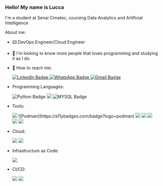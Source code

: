 ### Hello! My name is Lucca

I'm a student at Senai Cimatec, coursing Data Analytics and Artificial Intelligence

About me:

- ⌨️ DevOps Engineer/Cloud Engineer
- 🤝 I'm looking to know more people that loves programming and studying it as I do.

- 📱 How to reach me: <div id="badges">
  <a href="https://www.linkedin.com/in/lucca-chastinet-430087235/">
    <img src="https://img.shields.io/badge/LinkedIn-blue?style=for-the-badge&logo=linkedin&logoColor=white" alt="LinkedIn Badge"/>
  </a>
  <a href="https://api.whatsapp.com/send?phone=5571983889079">
    <img src="https://img.shields.io/badge/WhatsApp-25D366?style=for-the-badge&logo=whatsapp&logoColor=white" alt="WhatsApp Badge">
  </a>
  <a href="mailto:luccachastinet20@gmail.com">
    <img src="https://img.shields.io/badge/Gmail-D14836?style=for-the-badge&logo=gmail&logoColor=white" alt= "Gmail Badge">
  </a>
  </div>
  
- Programming Languages: 

  <img src= "https://img.shields.io/badge/Python-FFD43B?style=for-the-badge&logo=python&logoColor=blue" alt= "Python Badge">
  <img src = "https://img.shields.io/badge/flask-%23000.svg?style=for-the-badge&logo=flask&logoColor=white">
  <img src= "https://img.shields.io/badge/MySQL-005C84?style=for-the-badge&logo=mysql&logoColor=white" alt= "MYSQL Badge">

- Tools:

  <img src = "https://img.shields.io/badge/docker-%230db7ed.svg?style=for-the-badge&logo=docker&logoColor=white">
  ![Podman](https://a11ybadges.com/badge?logo=podman)
  <img src = "https://img.shields.io/badge/kubernetes-%23326ce5.svg?style=for-the-badge&logo=kubernetes&logoColor=white">
  <img src = "https://img.shields.io/badge/Postman-FF6C37?style=for-the-badge&logo=postman&logoColor=white">
  <img src = "https://img.shields.io/badge/-Swagger-%23Clojure?style=for-the-badge&logo=swagger&logoColor=white">
  <img src = "https://img.shields.io/badge/git-%23F05033.svg?style=for-the-badge&logo=git&logoColor=white">

  <img src = "https://img.shields.io/badge/Sonarqube-5190cf?style=for-the-badge&logo=sonarqube&logoColor=white">

- Cloud:
  
  <img src = "https://img.shields.io/badge/GoogleCloud-%234285F4.svg?style=for-the-badge&logo=google-cloud&logoColor=white">
  <img src = "https://img.shields.io/badge/azure-%230072C6.svg?style=for-the-badge&logo=microsoftazure&logoColor=white">

- Infrastructure as Code:

  <img src = "https://img.shields.io/badge/terraform-%235835CC.svg?style=for-the-badge&logo=terraform&logoColor=white">

- CI/CD:

  <img src = "https://img.shields.io/badge/github%20actions-%232671E5.svg?style=for-the-badge&logo=githubactions&logoColor=white"> 
  <img src = "https://img.shields.io/badge/Tekton-FD495C?style=for-the-badge&logo=tekton&logoColor=white">

<!--
**LuccaChastinet/LuccaChastinet** is a ✨ _special_ ✨ repository because its `README.md` (this file) appears on your GitHub profile.

